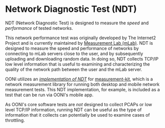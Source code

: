 # Network Diagnostic Test (NDT)

NDT (Network Diagnostic Test) is designed to measure the *speed* and
*performance* of tested networks.

This network performance test was originally developed by The Internet2 Project
and is currently maintained by [Measurement Lab (mLab)](http://www.measurementlab.net/tools/ndt/). NDT is designed to measure
the speed and performance of networks by connecting to mLab servers close to the
user, and by subsequently uploading and downloading random data. In doing so,
NDT collects TCP/IP low level information that is useful to examining and
characterizing the quality of the network path between the user and the mLab
server.

OONI utilizes an *[implementation of NDT](https://github.com/measurement-kit/measurement-kit/tree/master/src/libmeasurement_kit/ndt)* for [measurement-kit](https://github.com/measurement-kit/measurement-kit), which is a network
measurement library for running both desktop and mobile network measurement
tests. This NDT implementation, for example, is included as a test that can be
run via OONI's mobile app.

As OONI's core software tests are *not* designed to collect PCAPs or low level
TCP/IP information, running NDT can be useful as the type of information that it
collects can potentially be used to examine cases of throttling.